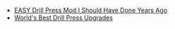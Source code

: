 - [EASY Drill Press Mod I Should Have Done Years Ago](https://youtu.be/DY_zvhVZ72A)
- [World's Best Drill Press Upgrades](https://youtu.be/rxNrA16yZsU)
